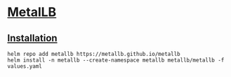 # [MetalLB](https://metallb.universe.tf/)

## [Installation](https://metallb.universe.tf/installation/#installation-with-helm)
```
helm repo add metallb https://metallb.github.io/metallb
helm install -n metallb --create-namespace metallb metallb/metallb -f values.yaml
```
